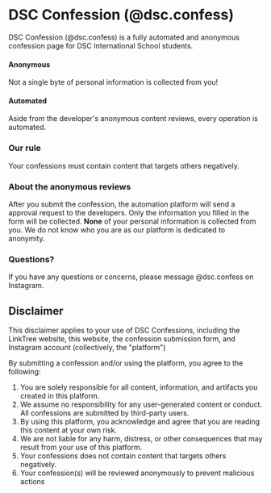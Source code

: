 # DSC Confession (@dsc.confess)
DSC Confession (@dsc.confess) is a fully automated and anonymous confession page for DSC International School students.
#### Anonymous
Not a single byte of personal information is collected from you!
#### Automated
Aside from the developer's anonymous content reviews, every operation is automated.
### Our rule
Your confessions must contain content that targets others negatively.
### About the anonymous reviews
After you submit the confession, the automation platform will send a approval request to the developers. Only the information you filled in the form will be collected. **None** of your personal information is collected from you. We do not know who you are as our platform is dedicated to anonymity.  
### Questions?
If you have any questions or concerns, please message @dsc.confess on Instagram.

## Disclaimer
This disclaimer applies to your use of DSC Confessions, including the LinkTree website, this website, the confession submission form, and Instagram account (collectively, the "platform")

By submitting a confession and/or using the platform, you agree to the following:
1. You are solely responsible for all content, information, and artifacts you created in this platform.
2. We assume no responsibility for any user-generated content or conduct. All confessions are submitted by third-party users. 
3. By using this platform, you acknowledge and agree that you are reading this content at your own risk.
4. We are not liable for any harm, distress, or other consequences that may result from your use of this platform.
5. Your confessions does not contain content that targets others negatively.
6. Your confession(s) will be reviewed anonymously to prevent malicious actions
